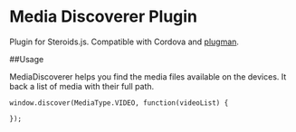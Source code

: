 # Media Discoverer Plugin

Plugin for Steroids.js. Compatible with Cordova and [plugman](https://github.com/apache/cordova-plugman).

##Usage

MediaDiscoverer helps you find the media files available on the devices.
It back a list of media with their full path.

```
window.discover(MediaType.VIDEO, function(videoList) {
    
});
```

